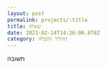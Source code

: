 ```yaml
---
layout: post
permalink: projects/:title
title: שאלה
date: 2021-02-14T14:26:06.878Z
category: תהליך הקבלה
---
```

תשובה